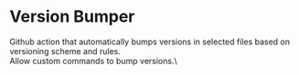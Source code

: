 # Version Bumper
Github action that automatically bumps versions in selected files based on versioning scheme and rules.\
Allow custom commands to bump versions.\